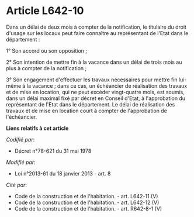 # Article L642-10

Dans un délai de deux mois à compter de la notification, le titulaire du droit d'usage sur les locaux peut faire connaître au
représentant de l'Etat dans le département :

1° Son accord ou son opposition ;

2° Son intention de mettre fin à la vacance dans un délai de trois mois au plus à compter de la notification ;

3° Son engagement d'effectuer les travaux nécessaires pour mettre fin lui-même à la vacance ; dans ce cas, un échéancier de
réalisation des travaux et de mise en location, qui ne peut excéder vingt-quatre mois, est soumis, dans un délai maximal fixé
par décret en Conseil d'Etat, à l'approbation du représentant de l'Etat dans le département. Le délai de réalisation des
travaux et de mise en location court à compter de l'approbation de l'échéancier.

**Liens relatifs à cet article**

_Codifié par_:

  - Décret n°78-621 du 31 mai 1978

_Modifié par_:

  - Loi n°2013-61 du 18 janvier 2013 - art. 8

_Cité par_:

  - Code de la construction et de l'habitation. - art. L642-11 (V)
  - Code de la construction et de l'habitation. - art. L642-12 (V)
  - Code de la construction et de l'habitation. - art. R642-8-1 (V)
